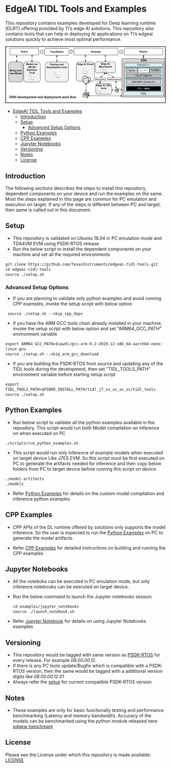 # EdgeAI TIDL Tools and Examples

This repository contains examples developed for Deep learning runtime (DLRT) offering provided by TI’s edge AI solutions. This repository also contains tools that can help in deploying AI applications on TI’s edgeai solutions quickly to achieve most optimal performance.

![TI EdgeAI Work Flow](docs/dnn-workflow.png)

- [EdgeAI TIDL Tools and Examples](#edgeai-tidl-tools-and-examples)
  - [Introduction](#introduction)
  - [Setup](#setup)
    - [Advanced Setup Options](#advanced-setup-options)
  - [Python Examples](#python-examples)
  - [CPP Examples](#cpp-examples)
  - [Jupyter Notebooks](#jupyter-notebooks)
  - [Versioning](#versioning)
  - [Notes](#notes)
  - [License](#license)

## Introduction
 The following sections describes the steps to install this repository, dependent components on your device and run the examples on the same. Most the steps explained in this page are common for PC emulation and execution on target. If any of the steps is different between PC and target, then same is called out in this document.

## Setup
  - This repository is validated on Ubuntu 18.04 in PC emulation mode and TDA4VM EVM using PSDK-RTOS release
  - Run the below script to install the dependent components on your machine and set all the required environments
 ```
 git clone https://github.com/TexasInstruments/edgeai-tidl-tools.git
 cd edgeai-tidl-tools
 source ./setup.sh
```

### Advanced Setup Options
  - If you are planning to validate only  python examples and avoid running CPP examples, invoke the setup script with below option
   
```
 source ./setup.sh --skip_cpp_deps
```
  - If you have the ARM GCC tools chain already installed in your machine, invoke the setup script with below option and set "ARM64_GCC_PATH" environment variable
   
```
export ARM64_GCC_PATH=$(pwd)/gcc-arm-9.2-2019.12-x86_64-aarch64-none-linux-gnu
source ./setup.sh --skip_arm_gcc_download
```

  - If you are building the PSDK-RTOS from source and updating any of the TIDL tools during the development, then set  "TIDL_TOOLS_PATH" environment variable before starting setup script
   
```
export TIDL_TOOLS_PATH=$PSDKR_INSTALL_PATH/tidl_j7_xx_xx_xx_xx/tidl_tools
source ./setup.sh
```
 

## Python Examples

  - Run below script to validate all the python examples available in the repository. This script would run both Model compilation on Inference on when executed on PC
   
```
./scripts/run_python_examples.sh
```

  - This script would run only Inference of example models when executed on target device Like J7ES EVM. So this script must be first executed on PC to generate the artifacts needed for inference and then copy below folders from PC to target device before running this script on device
```
./model-artifacts
./models
```
  - Refer [Python Examples](examples/osrt_python/README.md) for details on the custom model compilation and inference python examples

## CPP Examples
   - CPP APIs of the DL runtime offered by solutions only supports the model inference. So the user is expected  to run the [Python Examples](#python-examples) on PC to generate the model artifacts.

- Refer [CPP Examples](examples/osrt_cpp/README.md) for detailed instructions on building and running the CPP examples

## Jupyter Notebooks

- All the noteboks can be executed in PC emulation mode, but only inference notebooks can be executed on target device.
- Run the below command to launch the Jupyter notebooks session

    ```
    cd examples/jupyter_notebooks
    source ./launch_notebook.sh
    ```
- Refer [Jupyter Notebook](examples/jupyter_notebooks/README.md) for details on using Jupyter Notebooks examples

## Versioning

- This repository would be tagged with same version as [PSDK-RTOS](https://www.ti.com/tool/download/PROCESSOR-SDK-RTOS-J721E) for every release. For example *08.00.00.12*.
- If there is any PC tools update/Bugfix which is compatible with a PSDK-RTOS version, then the same would be tagged with a additional version digits like *08.00.00.12.01*
- Always refer the [setup](./setup.sh) for current compatible PSDK-RTOS version
  
## Notes

-  These examples are only for basic functionally testing and performance benchmarking (Latency and memory bandwidth). Accuracy of the models can be benchmarked using the python module released here [edgeai-benchmark](https://git.ti.com/cgit/jacinto-ai/jacinto-ai-benchmark)

## License
Please see the License under which this repository is made available: [LICENSE](./LICENSE)
